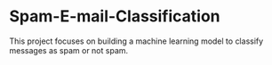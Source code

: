 # Spam-E-mail-Classification
This project focuses on building a machine learning model to classify messages as spam or not spam.
